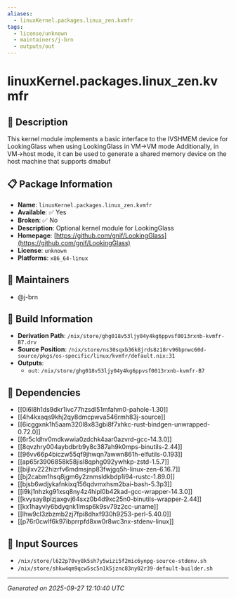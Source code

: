 ```yaml
---
aliases:
  - linuxKernel.packages.linux_zen.kvmfr
tags:
  - license/unknown
  - maintainers/j-brn
  - outputs/out
---
```


# linuxKernel.packages.linux_zen.kvmfr

## 📝 Description

This kernel module implements a basic interface to the IVSHMEM device for LookingGlass when using LookingGlass in VM->VM mode
Additionally, in VM->host mode, it can be used to generate a shared memory device on the host machine that supports dmabuf


## 📋 Package Information

- **Name**: `linuxKernel.packages.linux_zen.kvmfr`
- **Available**: ✅ Yes
- **Broken**: ✅ No
- **Description**: Optional kernel module for LookingGlass
- **Homepage**: [https://github.com/gnif/LookingGlass](https://github.com/gnif/LookingGlass)
- **License**: `unknown`
- **Platforms**: `x86_64-linux`
## 👥 Maintainers

- @j-brn


## 🔧 Build Information

- **Derivation Path**: `/nix/store/ghg018v53ljy04y4kg6ppvsf0013rxnb-kvmfr-B7.drv`
- **Source Position**: `/nix/store/ns30sqxb36k8jrds8z18rv96bpnwc60d-source/pkgs/os-specific/linux/kvmfr/default.nix:31`
- **Outputs**:
  - `out`:  `/nix/store/ghg018v53ljy04y4kg6ppvsf0013rxnb-kvmfr-B7`

## 🔗 Dependencies

- [[0i6l8h1ds9dkr1ivc77hzsdl51mfahm0-pahole-1.30]]
- [[4h4kxaqs9khj2qy8dmcpwva546rmh83j-source]]
- [[6icggxnk1h5aam320l8x83gbi8f7xhkc-rust-bindgen-unwrapped-0.72.0]]
- [[6r5cldhv0mdkwwia0zdchk4aar0azvrd-gcc-14.3.0]]
- [[8qvzhry004aybdbrb9y8c387ah9k0mps-binutils-2.44]]
- [[96vv66p4biczw55qf9jhwqn7awwn861h-elfutils-0.193]]
- [[ap65r3906858k58jisl8qphg092ywhkp-zstd-1.5.7]]
- [[bijlxv222hizrfv6mdmsjnp83fwjgq5h-linux-zen-6.16.7]]
- [[bj2cabm1hsq8jgm6y2znmsldkbdp1i94-rustc-1.89.0]]
- [[bjsb6wdjykafnkixq156qdvmxhsm2bai-bash-5.3p3]]
- [[i9kj1nhzkg91xsq8ny4z4hipl0b42kad-gcc-wrapper-14.3.0]]
- [[kvysay8plzjaxgvj64sxz0b4d9xc25n0-binutils-wrapper-2.44]]
- [[kx1hayvly6bdyqnk1lmsp6k9sv79z2cc-uname]]
- [[lhw9cl3zbzmb2zj7fpi8dhxf930h9253-perl-5.40.0]]
- [[p76r0cwlf6k97ibprrpfd8xw0r8wc3nx-stdenv-linux]]

## 📁 Input Sources

- `/nix/store/l622p70vy8k5sh7y5wizi5f2mic6ynpg-source-stdenv.sh`
- `/nix/store/shkw4qm9qcw5sc5n1k5jznc83ny02r39-default-builder.sh`

---
*Generated on 2025-09-27 12:10:40 UTC*
